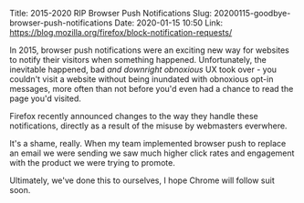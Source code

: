 Title: 2015-2020 RIP Browser Push Notifications
Slug: 20200115-goodbye-browser-push-notifications
Date: 2020-01-15 10:50
Link: https://blog.mozilla.org/firefox/block-notification-requests/

In 2015, browser push notifications were an exciting new way for websites to notify their visitors when something happened. Unfortunately, the inevitable happened, bad *and downright obnoxious* UX took over - you couldn't visit a website without being inundated with obnoxious opt-in messages, more often than not before you'd even had a chance to read the page you'd visited.

Firefox recently announced changes to the way they handle these notifications, directly as a result of the misuse by webmasters everwhere.

It's a shame, really. When my team implemented browser push to replace an email we were sending we saw much higher click rates and engagement with the product we were trying to promote.

Ultimately, we've done this to ourselves, I hope Chrome will follow suit soon.
